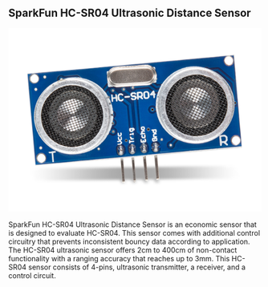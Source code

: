 SparkFun HC-SR04 Ultrasonic Distance Sensor
-----------------------


![](https://raw.githubusercontent.com/AlexandrosPanag/My_Arduino_Projects/main/HC_SR04/Sensor.png)


SparkFun HC-SR04 Ultrasonic Distance Sensor is an economic sensor that is designed to evaluate HC-SR04. This sensor comes with additional control circuitry that prevents inconsistent bouncy data according to application. The HC-SR04 ultrasonic sensor offers 2cm to 400cm of non-contact functionality with a ranging accuracy that reaches up to 3mm. This HC-SR04 sensor consists of 4-pins, ultrasonic transmitter, a receiver, and a control circuit.
